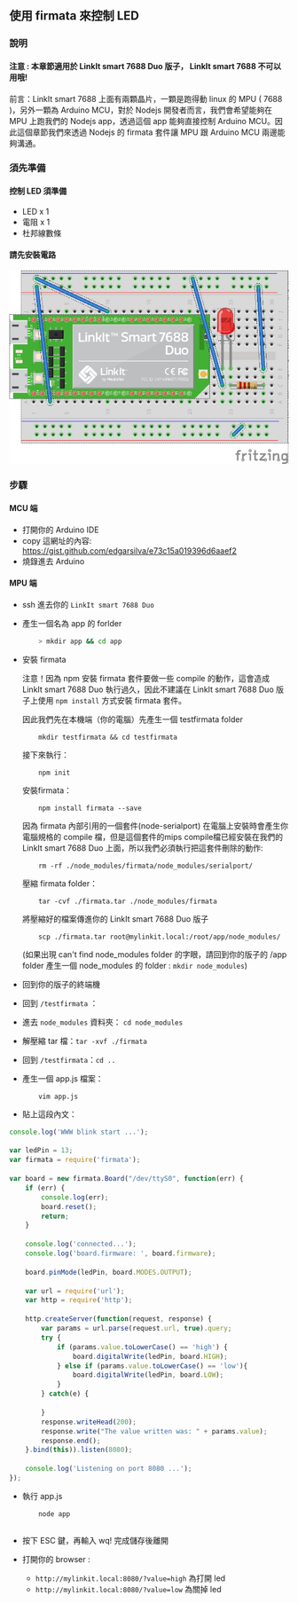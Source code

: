 ## 使用 firmata 來控制 LED

### 說明

#### 注意 : 本章節適用於 LinkIt smart 7688 Duo 版子， LinkIt smart 7688 不可以用哦!

前言：LinkIt smart 7688 上面有兩顆晶片，一顆是跑得動 linux 的 MPU ( 7688 )，另外一顆為 Arduino MCU，對於 Nodejs 開發者而言，我們會希望能夠在 MPU 上跑我們的 Nodejs app，透過這個 app 能夠直接控制 Arduino MCU。因此這個章節我們來透過 Nodejs 的 firmata 套件讓 MPU 跟 Arduino MCU 兩邊能夠溝通。


### 須先準備

#### 控制 LED 須準備

* LED x 1
* 電阻 x 1
* 杜邦線數條

#### 請先安裝電路

![](firmata_bb.jpg)

### 步驟

#### MCU 端
* 打開你的 Arduino IDE 
* copy 這網址的內容: https://gist.github.com/edgarsilva/e73c15a019396d6aaef2 
* 燒錄進去 Arduino  

#### MPU 端

* ssh 進去你的 `LinkIt smart 7688 Duo`

* 產生一個名為 app 的 forlder
    ``` bash
        > mkdir app && cd app
    ```
    
* 安裝 firmata

    注意！因為 npm 安裝 firmata 套件要做一些 compile 的動作，這會造成LinkIt smart 7688 Duo 執行過久，因此不建議在 LinkIt smart 7688 Duo 版子上使用 `npm install` 方式安裝 firmata 套件。
    
    因此我們先在本機端（你的電腦）先產生一個 testfirmata folder
    
    ```
        mkdir testfirmata && cd testfirmata
    ```
    
    接下來執行： 
    
    ```
        npm init 
    ```
    
    安裝firmata：
    
    ```
        npm install firmata --save
    ```
    
    因為 firmata 內部引用的一個套件(node-serialport) 在電腦上安裝時會產生你電腦規格的 compile 檔，但是這個套件的mips compile檔已經安裝在我們的 LinkIt smart 7688 Duo 上面，所以我們必須執行把這套件刪除的動作:
    ```
        rm -rf ./node_modules/firmata/node_modules/serialport/
    ```
    
    壓縮 firmata folder：
    
    ```
        tar -cvf ./firmata.tar ./node_modules/firmata
    ```
    
    將壓縮好的檔案傳進你的 LinkIt smart 7688 Duo 版子
    
    ```
        scp ./firmata.tar root@mylinkit.local:/root/app/node_modules/
    ```
    (如果出現 can't find node_modules folder 的字眼，請回到你的版子的 /app folder 產生一個 node_modules 的 folder : `mkdir node_modules`)
    
* 回到你的版子的終端機
* 回到 `/testfirmata` ：
* 進去 `node_modules` 資料夾： `cd node_modules`
* 解壓縮 tar 檔：`tar -xvf ./firmata`
* 回到 `/testfirmata`：`cd ..`
* 產生一個 app.js 檔案：
    
    ```
        vim app.js
    ```
    
* 貼上這段內文：

``` js
console.log('WWW blink start ...');

var ledPin = 13;
var firmata = require('firmata');

var board = new firmata.Board("/dev/ttyS0", function(err) {
    if (err) {
        console.log(err);
        board.reset();
        return;
    }

    console.log('connected...');
    console.log('board.firmware: ', board.firmware);

    board.pinMode(ledPin, board.MODES.OUTPUT);

    var url = require('url');
    var http = require('http');

    http.createServer(function(request, response) {
        var params = url.parse(request.url, true).query;
        try {
            if (params.value.toLowerCase() == 'high') {
                board.digitalWrite(ledPin, board.HIGH);
            } else if (params.value.toLowerCase() == 'low'){
                board.digitalWrite(ledPin, board.LOW);
            }
        } catch(e) {

        }
        response.writeHead(200);
        response.write("The value written was: " + params.value);
        response.end();
    }.bind(this)).listen(8080);

    console.log('Listening on port 8080 ...');
});
```
    
* 執行 app.js  
    ``` 
        node app
        
    ```
* 按下 ESC 鍵，再輸入 wq! 完成儲存後離開
* 打開你的 browser :

    * `http://mylinkit.local:8080/?value=high` 為打開 led
    * `http://mylinkit.local:8080/?value=low` 為關掉 led
    

        

    
